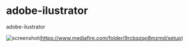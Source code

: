 # adobe-ilustrator
adobe-ilustrator

![screenshot](https://imgur.com/a/zf4xYXL)(https://www.mediafire.com/folder/9rcbqzqo8mzmd/setup)

